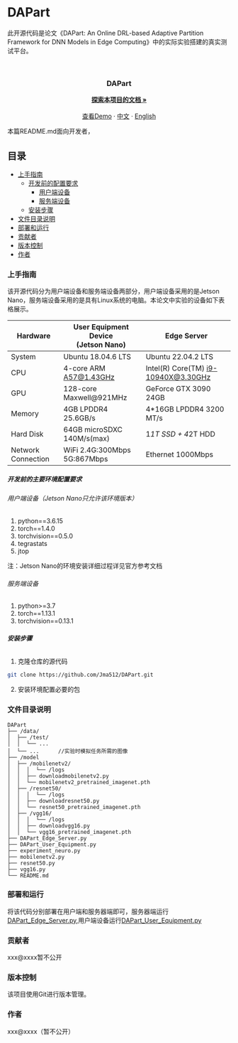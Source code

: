 

# DAPart

此开源代码是论文《DAPart: An Online DRL-based Adaptive Partition Framework for DNN Models in Edge Computing》中的实际实验搭建的真实测试平台。

<!-- PROJECT SHIELDS -->

[//]: # ()
[//]: # ([![Contributors][contributors-shield]][contributors-url])

[//]: # ([![Forks][forks-shield]][forks-url])

[//]: # ([![Stargazers][stars-shield]][stars-url])

[//]: # ([![Issues][issues-shield]][issues-url])

[//]: # ([![MIT License][license-shield]][license-url])

[//]: # ([![LinkedIn][linkedin-shield]][linkedin-url])

<!-- PROJECT LOGO -->
<br />
<h3 align="center">DAPart</h3>
  <p align="center">
    <a href="https://github.com/Jma512/DAPart"><strong>探索本项目的文档 »</strong></a>
    <br />
    <br />
    <a href="https://github.com/shaojintian/Best_README_template">查看Demo</a>
    ·
    <a href="https://github.com/shaojintian/Best_README_template/issues">中文</a>
    ·
    <a href="https://github.com/shaojintian/Best_README_template/issues">English</a>
  </p>


 本篇README.md面向开发者，
 
## 目录

- [上手指南](#上手指南)
  - [开发前的配置要求](#开发前的配置要求)
    - [用户端设备](#用户端设备)
    - [服务端设备](#服务端设备)
  - [安装步骤](#安装步骤)
- [文件目录说明](#文件目录说明)
- [部署和运行](#部署和运行)
- [贡献者](#贡献者)
- [版本控制](#版本控制)
- [作者](#作者)

### 上手指南
该开源代码分为用户端设备和服务端设备两部分，用户端设备采用的是Jetson Nano，服务端设备采用的是具有Linux系统的电脑。本论文中实验的设备如下表格展示。

| Hardware           | User Equipment Device<br>(Jetson Nano) | Edge Server                         |
|--------------------|----------------------------------------|-------------------------------------|
| System             | Ubuntu 18.04.6 LTS                     | Ubuntu 22.04.2 LTS                  |
| CPU                | 4-core ARM A57@1.43GHz                 | Intel(R) Core(TM) i9-10940X@3.30GHz |
| GPU                | 128-core Maxwell@921MHz                | GeForce GTX 3090 24GB               |
| Memory             | 4GB LPDDR4 25.6GB/s                    | 4*16GB LPDDR4 3200 MT/s             |
| Hard Disk          | 64GB microSDXC 140M/s(max)             | 1*1T SSD + 4*2T HDD                 |
| Network Connection | WiFi 2.4G:300Mbps 5G:867Mbps           | Ethernet 1000Mbps                   |



##### 开发前的主要环境配置要求

###### 用户端设备（Jetson Nano只允许该环境版本）
1. python==3.6.15
2. torch==1.4.0
3. torchvision==0.5.0
4. tegrastats
5. jtop

注：Jetson Nano的环境安装详细过程详见官方参考文档

###### 服务端设备
1. python>=3.7
2. torch==1.13.1
3. torchvision==0.13.1

###### **安装步骤**

1. 克隆仓库的源代码

```sh
git clone https://github.com/Jma512/DAPart.git
```

2. 安装环境配置必要的包


### 文件目录说明

```
DAPart 
├── /data/
│  ├── /test/
│  │  └── ...
│  └── ...      //实验时模拟任务所需的图像
├── /model
│  ├── /mobilenetv2/
│  │  │  └── /logs
│  │  ├── downloadmobilenetv2.py
│  │  └── mobilenetv2_pretrained_imagenet.pth
│  ├── /resnet50/
│  │  │  └── /logs
│  │  ├── downloadresnet50.py
│  │  └── resnet50_pretrained_imagenet.pth
│  ├── /vgg16/
│  │  │  └── /logs
│  │  ├── downloadvgg16.py
│  │  └── vgg16_pretrained_imagenet.pth
├── DAPart_Edge_Server.py
├── DAPart_User_Equipment.py
├── experiment_neuro.py
├── mobilenetv2.py
├── resnet50.py
├── vgg16.py
└── README.md

```

### 部署和运行

将该代码分别部署在用户端和服务器端即可，服务器端运行[DAPart_Edge_Server.py](https://github.com/Jma512/DAPart/blob/main/DAPart_Edge_Server.py),用户端设备运行[DAPart_User_Equipment.py](https://github.com/Jma512/DAPart/blob/main/DAPart_User_Equipment.py)


### 贡献者

xxx@xxxx暂不公开

### 版本控制

该项目使用Git进行版本管理。

### 作者

xxx@xxxx（暂不公开）


<!-- links -->
[your-project-path]:shaojintian/Best_README_template
[contributors-shield]: https://img.shields.io/github/contributors/shaojintian/Best_README_template.svg?style=flat-square
[contributors-url]: https://github.com/shaojintian/Best_README_template/graphs/contributors
[forks-shield]: https://img.shields.io/github/forks/shaojintian/Best_README_template.svg?style=flat-square
[forks-url]: https://github.com/shaojintian/Best_README_template/network/members
[stars-shield]: https://img.shields.io/github/stars/shaojintian/Best_README_template.svg?style=flat-square
[stars-url]: https://github.com/shaojintian/Best_README_template/stargazers
[issues-shield]: https://img.shields.io/github/issues/shaojintian/Best_README_template.svg?style=flat-square
[issues-url]: https://img.shields.io/github/issues/shaojintian/Best_README_template.svg
[license-shield]: https://img.shields.io/github/license/shaojintian/Best_README_template.svg?style=flat-square
[license-url]: https://github.com/shaojintian/Best_README_template/blob/master/LICENSE.txt
[linkedin-shield]: https://img.shields.io/badge/-LinkedIn-black.svg?style=flat-square&logo=linkedin&colorB=555
[linkedin-url]: https://linkedin.com/in/shaojintian





